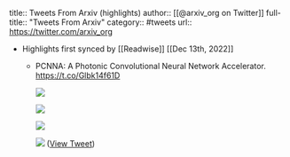 title:: Tweets From Arxiv (highlights)
author:: [[@arxiv_org on Twitter]]
full-title:: "Tweets From Arxiv"
category:: #tweets
url:: https://twitter.com/arxiv_org

- Highlights first synced by [[Readwise]] [[Dec 13th, 2022]]
	- PCNNA: A Photonic Convolutional Neural Network Accelerator. https://t.co/Glbk14f61D 
	  
	  ![](https://pbs.twimg.com/media/Di8-53uU8AAsSVq.jpg) 
	  
	  ![](https://pbs.twimg.com/media/Di8-5_DV4AACdq_.jpg) 
	  
	  ![](https://pbs.twimg.com/media/Di8-6HOUYAIX9rU.jpg) 
	  
	  ![](https://pbs.twimg.com/media/Di8-6Q2VsAAp8lc.jpg) ([View Tweet](https://twitter.com/arxiv_org/status/1022104813767602177))